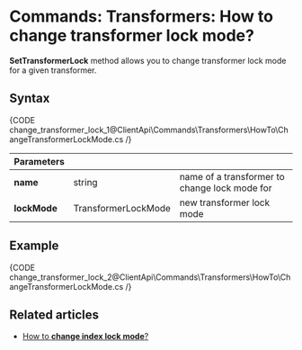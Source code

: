 # Commands: Transformers: How to change transformer lock mode?

**SetTransformerLock** method allows you to change transformer lock mode for a given transformer.

## Syntax

{CODE change_transformer_lock_1@ClientApi\Commands\Transformers\HowTo\ChangeTransformerLockMode.cs /}

| Parameters | | |
| ------------- | ------------- | ----- |
| **name** | string | name of a transformer to change lock mode for |
| **lockMode** | TransformerLockMode | new transformer lock mode |

## Example

{CODE change_transformer_lock_2@ClientApi\Commands\Transformers\HowTo\ChangeTransformerLockMode.cs /}

## Related articles

- [How to **change index lock mode**?](../../../../client-api/commands/indexes/how-to/change-index-lock-mode)  
